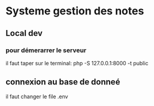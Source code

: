 # Systeme gestion des notes

## Local dev
### pour démerarrer le serveur
il faut taper sur le terminal:   php -S 127.0.0.1:8000 -t public 

## connexion au base de donneé
il faut changer le file .env
